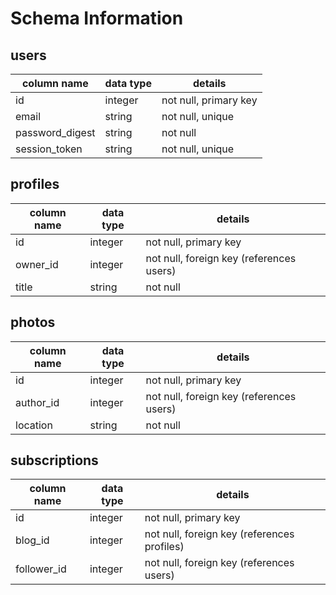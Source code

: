 # Schema Information

## users
column name     | data type | details
----------------|-----------|-----------------------
id              | integer   | not null, primary key
email           | string    | not null, unique
password_digest | string    | not null
session_token   | string    | not null, unique

## profiles
column name | data type | details
------------|-----------|-----------------------
id          | integer   | not null, primary key
owner_id    | integer   | not null, foreign key (references users)
title       | string    | not null

## photos
column name | data type | details
------------|-----------|-----------------------
id          | integer   | not null, primary key
author_id   | integer   | not null, foreign key (references users)
location    | string    | not null

## subscriptions
column name | data type | details
------------|-----------|-----------------------
id          | integer   | not null, primary key
blog_id     | integer   | not null, foreign key (references profiles)
follower_id | integer   | not null, foreign key (references users)
